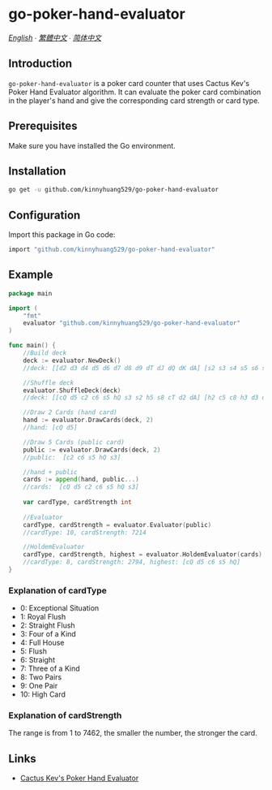 # go-poker-hand-evaluator

*[English](README.md) ∙ [繁體中文](README_zh-tw.md) ∙ [简体中文](README_zh-cn.md)*

## Introduction
`go-poker-hand-evaluator` is a poker card counter that uses Cactus Kev's Poker Hand Evaluator algorithm. It can evaluate the poker card combination in the player's hand and give the corresponding card strength or card type.

## Prerequisites
Make sure you have installed the Go environment.

## Installation
```bash
go get -u github.com/kinnyhuang529/go-poker-hand-evaluator
```

## Configuration
Import this package in Go code:
```bash
import "github.com/kinnyhuang529/go-poker-hand-evaluator"
```

## Example
```go
package main

import (
	"fmt"
	evaluator "github.com/kinnyhuang529/go-poker-hand-evaluator"
)

func main() {
	//Build deck
	deck := evaluator.NewDeck() 
	//deck: [[d2 d3 d4 d5 d6 d7 d8 d9 dT dJ dQ dK dA] [s2 s3 s4 s5 s6 s7 s8 s9 sT sJ sQ sK sA] [h2 h3 h4 h5 h6 h7 h8 h9 hT hJ hQ hK hA] [c2 c3 c4 c5 c6 c7 c8 c9 cT cJ cQ cK cA]]

	//Shuffle deck
	evaluator.ShuffleDeck(deck)
	//deck: [[cQ d5 c2 c6 s5 hQ s3 s2 h5 s8 cT d2 dA] [h2 c5 c8 h3 d3 dJ hT s4 sQ cK sK h4 sA] [cJ s9 c3 c7 dT sT h9 hK c4 d7 d6 d4 hA] [h8 hJ dK dQ s6 h7 h6 d8 d9 sJ c9 s7 cA]]

	//Draw 2 Cards (hand card)
	hand := evaluator.DrawCards(deck, 2)
	//hand: [cQ d5]

	//Draw 5 Cards (public card)
	public := evaluator.DrawCards(deck, 2)
	//public:  [c2 c6 s5 hQ s3]

	//hand + public
	cards := append(hand, public...)
	//cards:  [cQ d5 c2 c6 s5 hQ s3]
	
	var cardType, cardStrength int
	
	//Evaluator
	cardType, cardStrength = evaluator.Evaluator(public)
	//cardType: 10, cardStrength: 7214

	//HoldemEvaluator
	cardType, cardStrength, highest = evaluator.HoldemEvaluator(cards)
	//cardType: 8, cardStrength: 2794, highest: [cQ d5 c6 s5 hQ]
}
```
### Explanation of cardType

- 0: Exceptional Situation
- 1: Royal Flush
- 2: Straight Flush
- 3: Four of a Kind
- 4: Full House
- 5: Flush
- 6: Straight
- 7: Three of a Kind
- 8: Two Pairs
- 9: One Pair
- 10: High Card

### Explanation of cardStrength
The range is from 1 to 7462, the smaller the number, the stronger the card.

## Links
 - [Cactus Kev's Poker Hand Evaluator](https://suffe.cool/poker/evaluator.html)